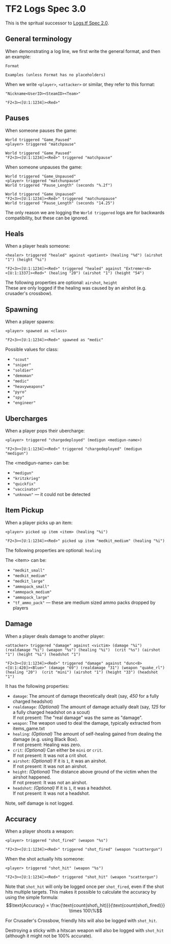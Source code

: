 # TF2 Logs Spec 3.0

This is the spritual successor to [Logs.tf Spec 2.0](https://github.com/alevoska/logstf-spec).

## General terminology

When demonstrating a log line, we first write the general format, and then an example:

    Format

    Examples (unless Format has no placeholders)

When we write `<player>`, `<attacker>` or similar, they refer to this format:

    "Nickname<UserID><SteamID><Team>"

    "F2<3><[U:1:1234]><Red>"

## Pauses

When someone pauses the game:

    World triggered "Game_Paused"
    <player> triggered "matchpause"

    World triggered "Game_Paused"
    "F2<3><[U:1:1234]><Red>" triggered "matchpause"

When someone unpauses the game:

    World triggered "Game_Unpaused"
    <player> triggered "matchunpause"
    World triggered "Pause_Length" (seconds "%.2f")

    World triggered "Game_Unpaused"
    "F2<3><[U:1:1234]><Red>" triggered "matchunpause"
    World triggered "Pause_Length" (seconds "14.25")
    
The only reason we are logging the `World triggered` logs are for backwards compatibility, but these can be ignored.

## Heals

When a player heals someone:

    <healer> triggered "healed" against <patient> (healing "%d") (airshot "1") (height "%i")

    "F2<3><[U:1:1234]><Red>" triggered "healed" against "Extremer<4><[U:1:1337]><Red>" (healing "20") (airshot "1") (height "54")

The following properties are optional: `airshot`, `height`  
These are only logged if the healing was caused by an airshot (e.g. crusader's crossbow).

## Spawning

When a player spawns:

    <player> spawned as <class>

    "F2<3><[U:1:1234]><Red>" spawned as "medic"

Possible values for class:
- `"scout"`
- `"sniper"`
- `"soldier"`
- `"demoman"`
- `"medic"`
- `"heavyweapons"`
- `"pyro"`
- `"spy"`
- `"engineer"`

## Ubercharges

When a player pops their ubercharge:

    <player> triggered "chargedeployed" (medigun <medigun-name>)

    "F2<3><[U:1:1234]><Red>" triggered "chargedeployed" (medigun "medigun")

The \<medigun-name\> can be:
- `"medigun"`
- `"kritzkrieg"`
- `"quickfix"`
- `"vaccinator"`
- `"unknown"` — it could not be detected

## Item Pickup

When a player picks up an item:

    <player> picked up item <item> (healing "%i")

    "F2<3><[U:1:1234]><Red>" picked up item "medkit_medium" (healing "%i")

The following properties are optional: `healing`

The \<item\> can be:
- `"medkit_small"`
- `"medkit_medium"`
- `"medkit_large"`
- `"ammopack_small"`
- `"ammopack_medium"`
- `"ammopack_large"`
- `"tf_ammo_pack"` — these are medium sized ammo packs dropped by players

## Damage

When a player deals damage to another player:

    <attacker> triggered "damage" against <victim> (damage "%i") (realdamage "%i") (weapon "%s") (healing "%i")  (crit "%s") (airshot "1") (height "%i") (headshot "1")

    "F2<3><[U:1:1234]><Red>" triggered "damage" against "dunc<8><[U:1:420]><Blue>" (damage "69") (realdamage "31") (weapon "quake_rl") (healing "20")  (crit "mini") (airshot "1") (height "33") (headshot "1")

It has the following properties:
- `damage`: The amount of damage theoretically dealt (say, _450_ for a fully charged headshot)
- `realdamage`: _(Optional)_ The amount of damage actually dealt (say, _125_ for a fully charged headshot on a scout)  
  If not present: The "real damage" was the same as "damage".
- `weapon`: The weapon used to deal the damage, typically extracted from items_game.txt
- `healing`: _(Optional)_ The amount of self-healing gained from dealing the damage (e.g. using Black Box).  
  If not present: Healing was zero.
- `crit`: _(Optional)_ Can either be `mini` or `crit`.  
  If not present: It was not a crit shot.
- `airshot`: _(Optional)_ If it is `1`, it was an airshot.  
  If not present: It was not an airshot.
- `height`: _(Optional)_ The distance above ground of the victim when the airshot happened.  
  If not present: It was not an airshot.
- `headshot`: _(Optional)_ If it is `1`, it was a headshot.  
  If not present: It was not a headshot.

Note, self damage is not logged.

## Accuracy

When a player shoots a weapon:

    <player> triggered "shot_fired" (weapon "%s")

    "F2<3><[U:1:1234]><Red>" triggered "shot_fired" (weapon "scattergun")

When the shot actually hits someone:

    <player> triggered "shot_hit" (weapon "%s")

    "F2<3><[U:1:1234]><Red>" triggered "shot_hit" (weapon "scattergun")

Note that `shot_hit` will only be logged once per `shot_fired`, even if the shot hits multiple targets. This makes it possible to calculate the accuracy by using the simple formula: $$\text{Accuracy} = \frac{\text{count(shot\_hit)}}{\text{count(shot\_fired)}} \times 100\%$$

For Crusader's Crossbow, friendly hits will also be logged with `shot_hit`.

Destroying a sticky with a hitscan weapon will also be logged with `shot_hit` (although it might not be 100% accurate).


